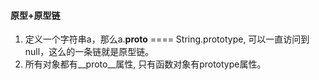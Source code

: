 #### 原型+原型链
1. 定义一个字符串a，那么a.__proto__ ==== String.prototype, 可以一直访问到null，这么的一条链就是原型链。
2. 所有对象都有__proto__属性, 只有函数对象有prototype属性。